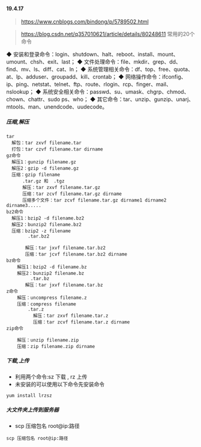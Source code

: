 #### 19.4.17> https://www.cnblogs.com/bindong/p/5789502.html> https://blog.csdn.net/q357010621/article/details/80248611 常用的20个命令◆ 安装和登录命令：login、shutdown、halt、reboot、install、mount、umount、chsh、exit、last；◆ 文件处理命令：file、mkdir、grep、dd、find、mv、ls、diff、cat、ln；◆ 系统管理相关命令：df、top、free、quota、at、lp、adduser、groupadd、kill、crontab；◆ 网络操作命令：ifconfig、ip、ping、netstat、telnet、ftp、route、rlogin、rcp、finger、mail、 nslookup；◆ 系统安全相关命令：passwd、su、umask、chgrp、chmod、chown、chattr、sudo ps、who；◆ 其它命令：tar、unzip、gunzip、unarj、mtools、man、unendcode、uudecode。##### 压缩,解压```tar  解包：tar zxvf filename.tar  打包：tar czvf filename.tar dirnamegz命令  解压1：gunzip filename.gz  解压2：gzip -d filename.gz  压缩：gzip filename      .tar.gz 和  .tgz      解压：tar zxvf filename.tar.gz      压缩：tar zcvf filename.tar.gz dirname      压缩多个文件：tar zcvf filename.tar.gz dirname1 dirname2 dirname3.....bz2命令  解压1：bzip2 -d filename.bz2  解压2：bunzip2 filename.bz2  压缩：bzip2 -z filename        .tar.bz2       解压：tar jxvf filename.tar.bz2       压缩：tar jcvf filename.tar.bz2 dirnamebz命令    解压1：bzip2 -d filename.bz    解压2：bunzip2 filename.bz         .tar.bz       解压：tar jxvf filename.tar.bzz命令    解压：uncompress filename.z    压缩：compress filename        .tar.z          解压：tar zxvf filename.tar.z          压缩：tar zcvf filename.tar.z dirnamezip命令        解压：unzip filename.zip    压缩：zip filename.zip dirname```##### 下载,上传- 利用两个命令:sz 下载 , rz 上传- 未安装的可以使用以下命令先安装命令```yum install lrzsz```##### 大文件夹上传到服务器- scp 压缩包名 root@ip:路径```scp 压缩包名 root@ip:路径```